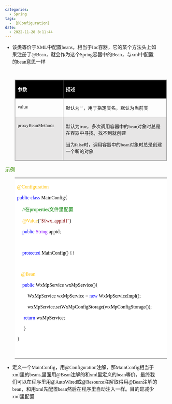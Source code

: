 ```yaml
---
categories:
  - Spring
tags:
  - ［@Configuration］
date:
  - 2022-11-28 8:11:44
---
```


<ul style="list-style-type:disc">
    <li><span style="font-size:12.0pt"><span style="font-family:&quot;Microsoft YaHei UI&quot;">该类等价于</span></span><span
            style="font-size:12.0pt"><span style="font-family:&quot;Comic Sans MS&quot;">XML</span></span><span
            style="font-size:12.0pt"><span style="font-family:&quot;Microsoft YaHei UI&quot;">中配置</span></span><span
            style="font-size:12.0pt"><span style="font-family:&quot;Comic Sans MS&quot;">beans</span></span><span
            style="font-size:12.0pt"><span style="font-family:&quot;Microsoft YaHei UI&quot;">，相当于</span></span><span
            style="font-size:12.0pt"><span style="font-family:&quot;Comic Sans MS&quot;">Ioc</span></span><span
            style="font-size:12.0pt"><span
                style="font-family:&quot;Microsoft YaHei UI&quot;">容器，它的某个方法头上如果注册了</span></span><span
            style="font-size:12.0pt"><span style="font-family:&quot;Comic Sans MS&quot;">@Bean</span></span><span
            style="font-size:12.0pt"><span style="font-family:&quot;Microsoft YaHei UI&quot;">，就会作为这个</span></span><span
            style="font-size:12.0pt"><span style="font-family:&quot;Comic Sans MS&quot;">Spring</span></span><span
            style="font-size:12.0pt"><span style="font-family:&quot;Microsoft YaHei UI&quot;">容器中的</span></span><span
            style="font-size:12.0pt"><span style="font-family:&quot;Comic Sans MS&quot;">Bean</span></span><span
            style="font-size:12.0pt"><span style="font-family:&quot;Microsoft YaHei UI&quot;">，与</span></span><span
            style="font-size:12.0pt"><span style="font-family:&quot;Comic Sans MS&quot;">xml</span></span><span
            style="font-size:12.0pt"><span style="font-family:&quot;Microsoft YaHei UI&quot;">中配置的</span></span><span
            style="font-size:12.0pt"><span style="font-family:&quot;Comic Sans MS&quot;">bean</span></span><span
            style="font-size:12.0pt"><span style="font-family:&quot;Microsoft YaHei UI&quot;">意思一样</span></span></li>
</ul>
<p><span style="font-size:12.0pt"><span style="font-family:&quot;Microsoft YaHei UI&quot;"><span
                style="color:#24292e">&nbsp;</span></span></span></p>
<table summary="" cellspacing="0"
    style="border-collapse:collapse; border-color:#a3a3a3; border-style:solid; border-width:1px; margin-left:32px"
    class=" cke_show_border">
    <tbody>
        <tr>
            <td
                style="background-color:black; border-bottom:1px solid #a3a3a3; border-left:1px solid #a3a3a3; border-right:1px solid #a3a3a3; border-top:1px solid #a3a3a3; vertical-align:top; width:1.6222in">
                <p><span style="font-size:11.5pt"><span style="font-family:&quot;Microsoft YaHei UI&quot;"><span
                                style="color:white"><strong>参数</strong></span></span></span></p>
            </td>
            <td
                style="background-color:black; border-bottom:1px solid #a3a3a3; border-left:1px solid #a3a3a3; border-right:1px solid #a3a3a3; border-top:1px solid #a3a3a3; vertical-align:top; width:5.543in">
                <p><span style="font-size:11.5pt"><span style="font-family:&quot;Microsoft YaHei UI&quot;"><span
                                style="color:white"><strong>描述</strong></span></span></span></p>
            </td>
        </tr>
        <tr>
            <td
                style="border-bottom:1px solid #a3a3a3; border-left:1px solid #a3a3a3; border-right:1px solid #a3a3a3; border-top:1px solid #a3a3a3; vertical-align:top; width:1.6222in">
                <p><span style="font-size:11.5pt"><span
                            style="font-family:&quot;Comic Sans MS&quot;">value</span></span></p>
            </td>
            <td
                style="border-bottom:1px solid #a3a3a3; border-left:1px solid #a3a3a3; border-right:1px solid #a3a3a3; border-top:1px solid #a3a3a3; vertical-align:top; width:5.543in">
                <p><span style="font-size:11.5pt"><span
                            style="font-family:&quot;Microsoft YaHei UI&quot;">默认为</span><span
                            style="font-family:&quot;Comic Sans MS&quot;">""</span><span
                            style="font-family:&quot;Microsoft YaHei UI&quot;">，用于指定类名，默认为当前类</span></span></p>
            </td>
        </tr>
        <tr>
            <td
                style="background-color:#e7e6e6; border-bottom:1px solid #a3a3a3; border-left:1px solid #a3a3a3; border-right:1px solid #a3a3a3; border-top:1px solid #a3a3a3; vertical-align:top; width:1.6416in">
                <p><span style="font-size:11.5pt"><span
                            style="font-family:&quot;Comic Sans MS&quot;">proxyBeanMethods</span></span></p>
            </td>
            <td
                style="background-color:#e7e6e6; border-bottom:1px solid #a3a3a3; border-left:1px solid #a3a3a3; border-right:1px solid #a3a3a3; border-top:1px solid #a3a3a3; vertical-align:top; width:5.593in">
                <p><span style="font-size:11.5pt"><span
                            style="font-family:&quot;Microsoft YaHei UI&quot;">默认为</span><span
                            style="font-family:&quot;Comic Sans MS&quot;">true</span><span
                            style="font-family:&quot;Microsoft YaHei UI&quot;">，多次调用容器中的</span><span
                            style="font-family:&quot;Comic Sans MS&quot;">bean</span><span
                            style="font-family:&quot;Microsoft YaHei UI&quot;">对象时总是在容器中寻找，找不到就创建</span></span></p>
                <p><span style="font-size:11.5pt"><span
                            style="font-family:&quot;Microsoft YaHei UI&quot;">当为</span><span
                            style="font-family:&quot;Comic Sans MS&quot;">false</span><span
                            style="font-family:&quot;Microsoft YaHei UI&quot;">时，调用容器中的</span><span
                            style="font-family:&quot;Comic Sans MS&quot;">bean</span><span
                            style="font-family:&quot;Microsoft YaHei UI&quot;">对象时总是创建一个新的对象</span></span></p>
            </td>
        </tr>
    </tbody>
</table>
<p><span style="font-size:12.0pt"><span style="font-family:&quot;Microsoft YaHei UI&quot;"><span
                style="color:#70ad47"><strong>示例</strong></span></span></span></p>
<table summary="" cellspacing="0"
    style="border-collapse:collapse; border-color:#a3a3a3; border-style:solid; border-width:0px; margin-left:32px"
    class=" cke_show_border">
    <tbody>
        <tr>
            <td
                style="background-color:white; border-bottom:0px; border-left:0px; border-right:0px; border-top:0px; vertical-align:top; width:5.4555in">
                <p><span style="font-size:12.0pt"><span style="font-family:&quot;Comic Sans MS&quot;"><span
                                style="color:#ffc000">@Configuration</span></span>&nbsp;&nbsp;&nbsp;&nbsp;&nbsp;&nbsp;&nbsp;&nbsp;</span>
                </p>
                <p><span style="font-size:12.0pt"><span style="font-family:&quot;Comic Sans MS&quot;"><span
                                style="color:blue">public</span></span>&nbsp;<span
                            style="font-family:&quot;Comic Sans MS&quot;"><span
                                style="color:blue">class</span></span>&nbsp;<span
                            style="font-family:&quot;Comic Sans MS&quot;"><span
                                style="color:black">MainConfig{</span></span>&nbsp;&nbsp;&nbsp;&nbsp;&nbsp;&nbsp;&nbsp;&nbsp;&nbsp;&nbsp;</span>
                </p>
                <p><span style="font-size:12.0pt">&nbsp;&nbsp;&nbsp;&nbsp;<span
                            style="font-family:&quot;Comic Sans MS&quot;"><span
                                style="color:green">//</span></span><span
                            style="font-family:&quot;Microsoft YaHei UI&quot;"><span
                                style="color:green">在</span></span><span
                            style="font-family:&quot;Comic Sans MS&quot;"><span
                                style="color:green">properties</span></span><span
                            style="font-family:&quot;Microsoft YaHei UI&quot;"><span
                                style="color:green">文件里配置&nbsp;&nbsp;&nbsp;&nbsp;&nbsp;&nbsp;&nbsp;&nbsp;</span></span></span>
                </p>
                <p><span style="font-size:12.0pt">&nbsp;&nbsp;&nbsp;&nbsp;<span
                            style="font-family:&quot;Comic Sans MS&quot;"><span
                                style="color:#ffc000">@Value</span></span><span
                            style="font-family:&quot;Comic Sans MS&quot;"><span style="color:black">(</span></span><span
                            style="font-family:&quot;Comic Sans MS&quot;"><span
                                style="color:maroon">"${wx_appid}"</span></span><span
                            style="font-family:&quot;Comic Sans MS&quot;"><span
                                style="color:black">)</span></span>&nbsp;&nbsp;&nbsp;&nbsp;&nbsp;&nbsp;&nbsp;&nbsp;&nbsp;&nbsp;&nbsp;&nbsp;</span>
                </p>
                <p><span style="font-size:12.0pt">&nbsp;&nbsp;&nbsp;&nbsp;<span
                            style="font-family:&quot;Comic Sans MS&quot;"><span
                                style="color:blue">public</span></span>&nbsp;<span
                            style="font-family:&quot;Comic Sans MS&quot;"><span
                                style="color:#8000ff">String</span></span>&nbsp;<span
                            style="font-family:&quot;Comic Sans MS&quot;"><span
                                style="color:black">appid;</span></span></span></p>
                <p><span style="font-size:12.0pt"><span
                            style="font-family:&quot;Comic Sans MS&quot;">&nbsp;</span></span></p>
                <p><span style="font-size:12.0pt">&nbsp;&nbsp;&nbsp;&nbsp;<span
                            style="font-family:&quot;Comic Sans MS&quot;"><span
                                style="color:blue">protected</span></span>&nbsp;<span
                            style="font-family:&quot;Comic Sans MS&quot;"><span
                                style="color:black">MainConfig()</span></span>&nbsp;<span
                            style="font-family:&quot;Comic Sans MS&quot;"><span
                                style="color:black">{}</span></span></span></p>
                <p><span style="font-size:12.0pt"><span style="font-family:&quot;Microsoft YaHei UI&quot;"><span
                                style="color:black">&nbsp;&nbsp;&nbsp;</span></span></span></p>
                <p><span style="font-size:12.0pt">&nbsp;&nbsp; <span style="font-family:&quot;Comic Sans MS&quot;"><span
                                style="color:#ffc000">@Bean</span></span>&nbsp;&nbsp;&nbsp;&nbsp;&nbsp;&nbsp;&nbsp;&nbsp;&nbsp;&nbsp;&nbsp;&nbsp;</span>
                </p>
                <p><span style="font-size:12.0pt">&nbsp;&nbsp; &nbsp;<span
                            style="font-family:&quot;Comic Sans MS&quot;"><span
                                style="color:blue">public</span></span>&nbsp;<span
                            style="font-family:&quot;Comic Sans MS&quot;"><span
                                style="color:black">WxMpService</span></span>&nbsp;<span
                            style="font-family:&quot;Comic Sans MS&quot;"><span
                                style="color:black">wxMpService(){</span></span></span></p>
                <p><span style="font-size:12.0pt">&nbsp;&nbsp;&nbsp;&nbsp;&nbsp;&nbsp;&nbsp;&nbsp;<span
                            style="font-family:&quot;Comic Sans MS&quot;"><span
                                style="color:black">WxMpService</span></span>&nbsp;<span
                            style="font-family:&quot;Comic Sans MS&quot;"><span
                                style="color:black">wxMpService</span></span>&nbsp;<span
                            style="font-family:&quot;Comic Sans MS&quot;"><span
                                style="color:black">=</span></span>&nbsp;<span
                            style="font-family:&quot;Comic Sans MS&quot;"><span
                                style="color:blue">new</span></span>&nbsp;<span
                            style="font-family:&quot;Comic Sans MS&quot;"><span
                                style="color:black">WxMpServiceImpl();</span></span></span></p>
                <p><span style="font-size:12.0pt"><span
                            style="color:black">&nbsp;&nbsp;&nbsp;&nbsp;&nbsp;&nbsp;&nbsp;&nbsp;<span
                                style="font-family:&quot;Comic Sans MS&quot;">wxMpService.setWxMpConfigStorage(wxMpConfigStorage());</span></span></span>
                </p>
                <p><span style="font-size:12.0pt">&nbsp;&nbsp;&nbsp;&nbsp;&nbsp;<span
                            style="font-family:&quot;Comic Sans MS&quot;"><span
                                style="color:blue">return</span></span>&nbsp;<span
                            style="font-family:&quot;Comic Sans MS&quot;"><span
                                style="color:black">wxMpService;</span></span></span></p>
                <p><span style="font-size:12.0pt"><span style="color:black">&nbsp;&nbsp;&nbsp;&nbsp;&nbsp;<span
                                style="font-family:&quot;Comic Sans MS&quot;">}</span></span></span></p>
                <p><span style="font-size:12.0pt"><span style="font-family:&quot;Comic Sans MS&quot;"><span
                                style="color:black">}</span></span></span></p>
                <p><span style="font-size:12.0pt"><span style="font-family:&quot;Comic Sans MS&quot;"><span
                                style="color:black">&nbsp;</span></span></span></p>
            </td>
        </tr>
    </tbody>
</table>
<ul style="list-style-type:disc">
    <li><span style="font-size:12.0pt"><span style="font-family:&quot;Microsoft YaHei UI&quot;">定义一个</span></span><span
            style="font-size:12.0pt"><span style="font-family:&quot;Comic Sans MS&quot;">MainConfig</span></span><span
            style="font-size:12.0pt"><span style="font-family:&quot;Microsoft YaHei UI&quot;">，用</span></span><span
            style="font-size:12.0pt"><span
                style="font-family:&quot;Comic Sans MS&quot;">@Configuration</span></span><span
            style="font-size:12.0pt"><span style="font-family:&quot;Microsoft YaHei UI&quot;">注解，那</span></span><span
            style="font-size:12.0pt"><span style="font-family:&quot;Comic Sans MS&quot;">MainConfig</span></span><span
            style="font-size:12.0pt"><span style="font-family:&quot;Microsoft YaHei UI&quot;">相当于</span></span><span
            style="font-size:12.0pt"><span style="font-family:&quot;Comic Sans MS&quot;">xml</span></span><span
            style="font-size:12.0pt"><span style="font-family:&quot;Microsoft YaHei UI&quot;">里的</span></span><span
            style="font-size:12.0pt"><span style="font-family:&quot;Comic Sans MS&quot;">beans,</span></span><span
            style="font-size:12.0pt"><span style="font-family:&quot;Microsoft YaHei UI&quot;">里面用</span></span><span
            style="font-size:12.0pt"><span style="font-family:&quot;Comic Sans MS&quot;">@Bean</span></span><span
            style="font-size:12.0pt"><span style="font-family:&quot;Microsoft YaHei UI&quot;">注解的和</span></span><span
            style="font-size:12.0pt"><span style="font-family:&quot;Comic Sans MS&quot;">xml</span></span><span
            style="font-size:12.0pt"><span style="font-family:&quot;Microsoft YaHei UI&quot;">里定义的</span></span><span
            style="font-size:12.0pt"><span style="font-family:&quot;Comic Sans MS&quot;">bean</span></span><span
            style="font-size:12.0pt"><span
                style="font-family:&quot;Microsoft YaHei UI&quot;">等价，最终我们可以在程序里用</span></span><span
            style="font-size:12.0pt"><span style="font-family:&quot;Comic Sans MS&quot;">@AutoWired</span></span><span
            style="font-size:12.0pt"><span style="font-family:&quot;Microsoft YaHei UI&quot;">或</span></span><span
            style="font-size:12.0pt"><span style="font-family:&quot;Comic Sans MS&quot;">@Resource</span></span><span
            style="font-size:12.0pt"><span style="font-family:&quot;Microsoft YaHei UI&quot;">注解取得用</span></span><span
            style="font-size:12.0pt"><span style="font-family:&quot;Comic Sans MS&quot;">@Bean</span></span><span
            style="font-size:12.0pt"><span style="font-family:&quot;Microsoft YaHei UI&quot;">注解的</span></span><span
            style="font-size:12.0pt"><span style="font-family:&quot;Comic Sans MS&quot;">bean</span></span><span
            style="font-size:12.0pt"><span style="font-family:&quot;Microsoft YaHei UI&quot;">，和用</span></span><span
            style="font-size:12.0pt"><span style="font-family:&quot;Comic Sans MS&quot;">xml</span></span><span
            style="font-size:12.0pt"><span style="font-family:&quot;Microsoft YaHei UI&quot;">先配置</span></span><span
            style="font-size:12.0pt"><span style="font-family:&quot;Comic Sans MS&quot;">bean</span></span><span
            style="font-size:12.0pt"><span
                style="font-family:&quot;Microsoft YaHei UI&quot;">然后在程序里自动注入一样。目的是减少</span></span><span
            style="font-size:12.0pt"><span style="font-family:&quot;Comic Sans MS&quot;">xml</span></span><span
            style="font-size:12.0pt"><span style="font-family:&quot;Microsoft YaHei UI&quot;">里配置</span></span></li>
</ul>
